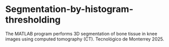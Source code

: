 # Segmentation-by-histogram-thresholding
The MATLAB program performs 3D segmentation of bone tissue in knee images using computed tomography (CT). Tecnológico de Monterrey 2025.
